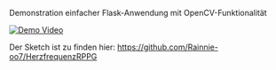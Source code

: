 Demonstration einfacher Flask-Anwendung mit OpenCV-Funktionalität

[![Demo Video](https://img.youtube.com/vi/VRGg8OiJPl8/0.jpg)](https://www.youtube.com/watch?v=VRGg8OiJPl8)


Der Sketch ist zu finden hier: https://github.com/Rainnie-oo7/HerzfrequenzRPPG
